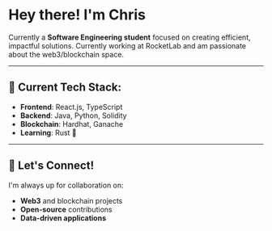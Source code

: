 # Hey there! I'm Chris

Currently a **Software Engineering student** focused on creating efficient, impactful solutions. Currently working at RocketLab and am passionate about the web3/blockchain space.

---

## 🔧 Current Tech Stack:
- **Frontend**: React.js, TypeScript
- **Backend**: Java, Python, Solidity
- **Blockchain**: Hardhat, Ganache
- **Learning**: Rust 🦀

---

## 🤝 Let's Connect!
I'm always up for collaboration on:
- **Web3** and blockchain projects  
- **Open-source** contributions  
- **Data-driven applications**

